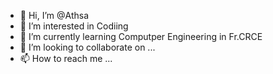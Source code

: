 - 👋 Hi, I’m @Athsa
- 👀 I’m interested in Codiing
- 🌱 I’m currently learning Computper Engineering in Fr.CRCE
- 💞️ I’m looking to collaborate on ...
- 📫 How to reach me ...

<!---
Athsa/Athsa is a ✨ special ✨ repository because its `README.md` (this file) appears on your GitHub profile.
You can click the Preview link to take a look at your changes.
--->
